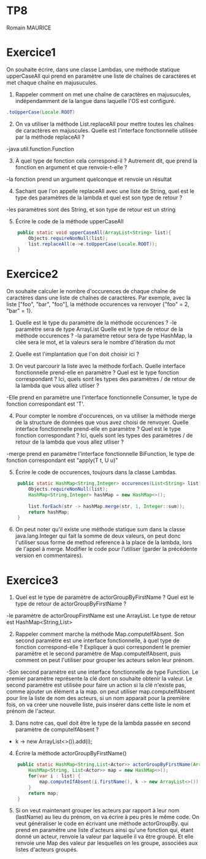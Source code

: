 TP8
===
Romain MAURICE

Exercice1
========
On souhaite écrire, dans une classe Lambdas, une méthode statique upperCaseAll qui prend en paramètre une liste de chaînes de caractères et met chaque chaîne en majusucules.

1) Rappeler comment on met une chaîne de caractères en majusucules, indépendamment de la langue dans laquelle l'OS est configuré.
```java
.toUpperCase(Locale.ROOT)
```
2) On va utiliser la méthode List.replaceAll pour mettre toutes les chaînes de caractères en majuscules. Quelle est l'interface fonctionnelle utilisée par la méthode replaceAll ?

-java.util.function.Function

3) À quel type de fonction cela correspond-il ? Autrement dit, que prend la fonction en argument et que renvoie-t-elle ?

-la fonction prend un argument quelconque et renvoie un résultat

4) Sachant que l'on appelle replaceAll avec une liste de String, quel est le type des paramètres de la lambda et quel est son type de retour ?

-les paramètres sont des String, et son type de retour est un string

5) Écrire le code de la méthode upperCaseAll
```java
	public static void upperCaseAll(ArrayList<String> list){
		Objects.requireNonNull(list);
		list.replaceAll(e->e.toUpperCase(Locale.ROOT));
	}
```

Exercice2
========
On souhaite calculer le nombre d'occurences de chaque chaîne de caractères dans une liste de chaînes de caractères. Par exemple, avec la liste ["foo", "bar", "foo"], la méthode occurences va renvoyer {"foo" = 2, "bar" = 1}.


1) Quelle est le type du paramètre de la méthode occurences ?
-le paramètre sera de type ArrayList
Quelle est le type de retour de la méthode occurences ?
-la paramètre retour sera de type HashMap, la clée sera le mot, et la valeurs sera le nombre d'itération du mot

2) Quelle est l'implantation que l'on doit choisir ici ?

3) On veut parcourir la liste avec la méthode forEach. Quelle interface fonctionnelle prend-elle en paramètre ? Quel est le type fonction correspondant ? Ici, quels sont les types des paramètres / de retour de la lambda que vous allez utliser ?

-Elle prend en paramètre une l'interface fonctionnelle Consumer, le type de fonction correspondant est 'T'.

4) Pour compter le nombre d'occurences, on va utiliser la méthode merge de la structure de données que vous avez choisi de renvoyer. Quelle interface fonctionnelle prend-elle en paramètre ? Quel est le type fonction correspondant ? Ici, quels sont les types des paramètres / de retour de la lambda que vous allez utliser ?

-merge prend en paramètre l'interface fonctionnelle BiFunction, le type de fonction correspondant est "apply(T t, U u)"

5) Écrire le code de occurences, toujours dans la classe Lambdas.
```java
	public static HashMap<String,Integer> occurences(List<String> list){
		Objects.requireNonNull(list);
		HashMap<String,Integer> hashMap = new HashMap<>();
		
		list.forEach(str -> hashMap.merge(str, 1, Integer::sum));
		return hashMap;
	}
```
6) On peut noter qu'il existe une méthode statique sum dans la classe java.lang.Integer qui fait la somme de deux valeurs, on peut donc l'utiliser sous forme de method reference à la place de la lambda, lors de l'appel à merge. Modifier le code pour l’utiliser (garder la précédente version en commentaires).


Exercice3
========

1) Quel est le type de paramètre de actorGroupByFirstName ? Quel est le type de retour de actorGroupByFirstName ?

-le paramètre de actorGroupFirstName est une ArrayList<Actor>. Le type de retour est HashMap<String,List<Actor>>

2) Rappeler comment marche la méthode Map.computeIfAbsent. Son second paramètre est une interface fonctionnelle, à quel type de fonction correspond-elle ? Expliquer à quoi correspondent le premier paramètre et le second paramètre de Map.computeIfAbsent, puis comment on peut l'utiliser pour grouper les acteurs selon leur prénom.

-Son second paramètre est une interface fonctionnelle de type Function. Le premier paramètre représente la clé dont on souhaite obtenir la valeur. Le second paramètre est utilisée pour faire un action si la clé n'existe pas, comme ajouter un élément a la map. on peut utiliser map.computeIfAbsent pour lire la liste de nom des acteurs, si un nom apparait pour la première fois, on va créer une nouvelle liste, puis insérer dans cette liste le nom et prénom de l'acteur.

3) Dans notre cas, quel doit être le type de la lambda passée en second paramètre de computeIfAbsent ?

- k -> new ArrayList<>()).add(i);
  
4) Écrire la méthode actorGroupByFirstName()
```java
	public static HashMap<String,List<Actor>> actorGroupByFirstName(ArrayList<Actor> list) {
		HashMap<String, List<Actor>> map = new HashMap<>();
		for(var i : list) {
			map.computeIfAbsent(i.firstName(), k -> new ArrayList<>()).add(i);
		}
		return map;
	}
```
5) Si on veut maintenant grouper les acteurs par rapport à leur nom (lastName) au lieu du prénom, on va écrire à peu près le même code. On veut généraliser le code en écrivant une méthode actorGroupBy. qui prend en paramètre une liste d'acteurs ainsi qu'une fonction qui, étant donné un acteur, renvoie la valeur par laquelle il va être groupé. Et elle renvoie une Map des valeur par lesquelles on les groupe, associées aux listes d'acteurs groupés.